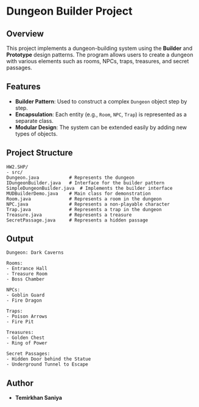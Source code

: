# Dungeon Builder Project

## Overview
This project implements a dungeon-building system using the **Builder** and **Prototype** design patterns. The program allows users to create a dungeon with various elements such as rooms, NPCs, traps, treasures, and secret passages.

## Features
- **Builder Pattern**: Used to construct a complex `Dungeon` object step by step.
- **Encapsulation**: Each entity (e.g., `Room`, `NPC`, `Trap`) is represented as a separate class.
- **Modular Design**: The system can be extended easily by adding new types of objects.

## Project Structure
```
HW2.SHP/
- src/
Dungeon.java           # Represents the dungeon
IDungeonBuilder.java   # Interface for the builder pattern
SimpleDungeonBuilder.java  # Implements the builder interface
MUDBuilderDemo.java    # Main class for demonstration
Room.java              # Represents a room in the dungeon
NPC.java               # Represents a non-playable character
Trap.java              # Represents a trap in the dungeon
Treasure.java          # Represents a treasure
SecretPassage.java     # Represents a hidden passage
```

## Output
```
Dungeon: Dark Caverns

Rooms:
- Entrance Hall
- Treasure Room
- Boss Chamber

NPCs:
- Goblin Guard
- Fire Dragon

Traps:
- Poison Arrows
- Fire Pit

Treasures:
- Golden Chest
- Ring of Power

Secret Passages:
- Hidden Door behind the Statue
- Underground Tunnel to Escape
```

## Author
- **Temirkhan Saniya**



